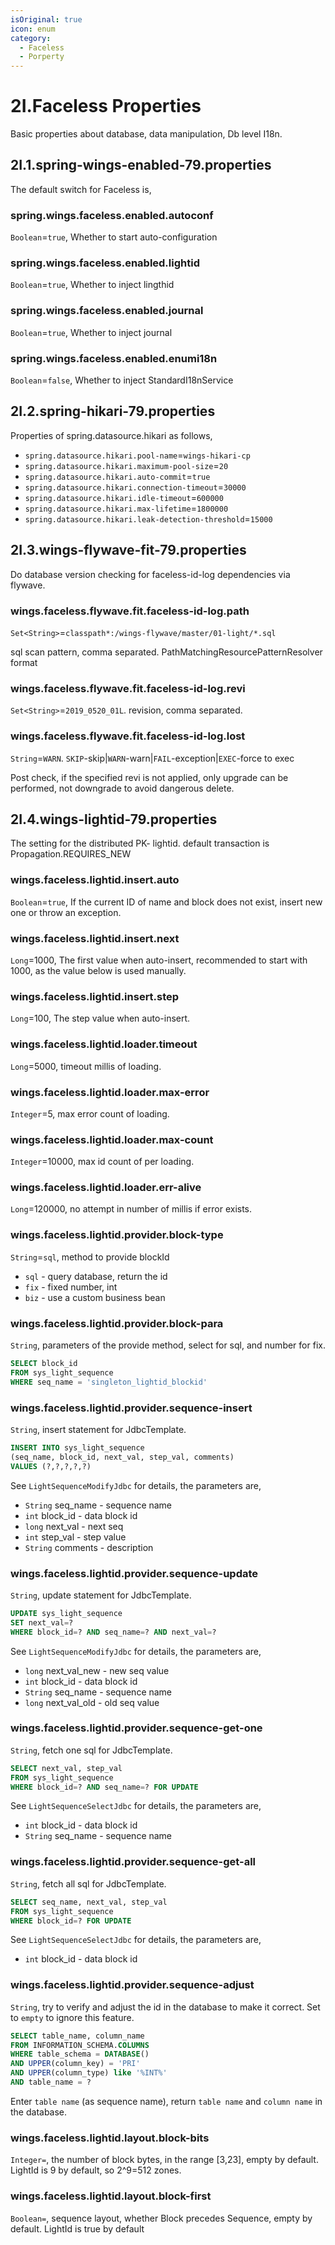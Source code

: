 ```yaml
---
isOriginal: true
icon: enum
category:
  - Faceless
  - Porperty
---
```


# 2I.Faceless Properties

Basic properties about database, data manipulation, Db level I18n.

## 2I.1.spring-wings-enabled-79.properties

The default switch for Faceless is,

### spring.wings.faceless.enabled.autoconf

`Boolean`=`true`, Whether to start auto-configuration

### spring.wings.faceless.enabled.lightid

`Boolean`=`true`, Whether to inject lingthid

### spring.wings.faceless.enabled.journal

`Boolean`=`true`, Whether to inject journal

### spring.wings.faceless.enabled.enumi18n

`Boolean`=`false`, Whether to inject StandardI18nService

## 2I.2.spring-hikari-79.properties

Properties of spring.datasource.hikari as follows,

* `spring.datasource.hikari.pool-name`=`wings-hikari-cp`
* `spring.datasource.hikari.maximum-pool-size`=`20`
* `spring.datasource.hikari.auto-commit`=`true`
* `spring.datasource.hikari.connection-timeout`=`30000`
* `spring.datasource.hikari.idle-timeout`=`600000`
* `spring.datasource.hikari.max-lifetime`=`1800000`
* `spring.datasource.hikari.leak-detection-threshold`=`15000`

## 2I.3.wings-flywave-fit-79.properties

Do database version checking for faceless-id-log dependencies via flywave.

### wings.faceless.flywave.fit.faceless-id-log.path

`Set<String>`=`classpath*:/wings-flywave/master/01-light/*.sql`

sql scan pattern, comma separated. PathMatchingResourcePatternResolver format

### wings.faceless.flywave.fit.faceless-id-log.revi

`Set<String>`=`2019_0520_01L`. revision, comma separated.

### wings.faceless.flywave.fit.faceless-id-log.lost

`String`=`WARN`. `SKIP`-skip|`WARN`-warn|`FAIL`-exception|`EXEC`-force to exec

Post check, if the specified revi is not applied, only upgrade can be performed, not downgrade to avoid dangerous delete.

## 2I.4.wings-lightid-79.properties

The setting for the distributed PK- lightid. default transaction is Propagation.REQUIRES_NEW

### wings.faceless.lightid.insert.auto

`Boolean`=`true`, If the current ID of name and block does not exist, insert new one or throw an exception.

### wings.faceless.lightid.insert.next

`Long`=1000, The first value when auto-insert, recommended to start with 1000, as the  value below is used manually.

### wings.faceless.lightid.insert.step

`Long`=100, The step value when auto-insert.

### wings.faceless.lightid.loader.timeout

`Long`=5000, timeout millis of loading.

### wings.faceless.lightid.loader.max-error

`Integer`=5, max error count of loading.

### wings.faceless.lightid.loader.max-count

`Integer`=10000, max id count of per loading.

### wings.faceless.lightid.loader.err-alive

`Long`=120000, no attempt in number of millis if error exists.

### wings.faceless.lightid.provider.block-type

`String`=`sql`, method to provide blockId

* `sql` - query database, return the id
* `fix` - fixed number, int
* `biz` - use a custom business bean

### wings.faceless.lightid.provider.block-para

`String`, parameters of the provide method, select for sql, and number for fix.

```sql
SELECT block_id
FROM sys_light_sequence 
WHERE seq_name = 'singleton_lightid_blockid'
```

### wings.faceless.lightid.provider.sequence-insert

`String`, insert statement for JdbcTemplate.

```sql
INSERT INTO sys_light_sequence
(seq_name, block_id, next_val, step_val, comments) 
VALUES (?,?,?,?,?)
```

See `LightSequenceModifyJdbc` for details, the parameters are,

* `String` seq_name - sequence name
* `int` block_id - data block id
* `long` next_val - next seq
* `int` step_val - step value
* `String` comments - description

### wings.faceless.lightid.provider.sequence-update

`String`, update statement for JdbcTemplate.

```sql
UPDATE sys_light_sequence 
SET next_val=? 
WHERE block_id=? AND seq_name=? AND next_val=?
```

See `LightSequenceModifyJdbc` for details, the parameters are,

* `long` next_val_new - new seq value
* `int` block_id - data block id
* `String` seq_name - sequence name
* `long` next_val_old - old seq value

### wings.faceless.lightid.provider.sequence-get-one

`String`, fetch one sql for JdbcTemplate.

```sql
SELECT next_val, step_val 
FROM sys_light_sequence 
WHERE block_id=? AND seq_name=? FOR UPDATE
```

See `LightSequenceSelectJdbc` for details, the parameters are,

* `int` block_id - data block id
* `String` seq_name - sequence name

### wings.faceless.lightid.provider.sequence-get-all

`String`, fetch all sql for JdbcTemplate.

```sql
SELECT seq_name, next_val, step_val 
FROM sys_light_sequence 
WHERE block_id=? FOR UPDATE
```

See `LightSequenceSelectJdbc` for details, the parameters are,

* `int` block_id - data block id

### wings.faceless.lightid.provider.sequence-adjust

`String`, try to verify and adjust the id in the database to make it correct. Set to `empty` to ignore this feature.

```sql
SELECT table_name, column_name 
FROM INFORMATION_SCHEMA.COLUMNS 
WHERE table_schema = DATABASE() 
AND UPPER(column_key) = 'PRI' 
AND UPPER(column_type) like '%INT%' 
AND table_name = ?
```

Enter `table name` (as sequence name), return `table name` and `column name` in the database.

### wings.faceless.lightid.layout.block-bits

`Integer=`, the number of block bytes, in the range [3,23], empty by default.
LightId is 9 by default, so 2^9=512 zones.

### wings.faceless.lightid.layout.block-first

`Boolean=`, sequence layout, whether Block precedes Sequence, empty by default.
LightId is true by default
